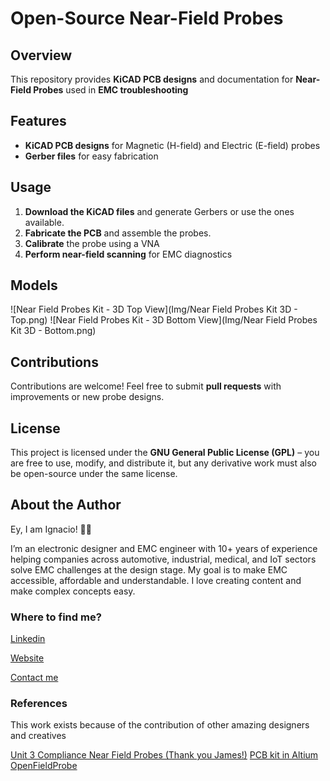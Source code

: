 # Open-Source Near-Field Probes

## Overview
This repository provides **KiCAD PCB designs** and documentation for **Near-Field Probes** used in **EMC troubleshooting**

## Features
- **KiCAD PCB designs** for Magnetic (H-field) and Electric (E-field) probes
- **Gerber files** for easy fabrication

## Usage
1. **Download the KiCAD files** and generate Gerbers or use the ones available.
2. **Fabricate the PCB** and assemble the probes.
3. **Calibrate** the probe using a VNA
4. **Perform near-field scanning** for EMC diagnostics

## Models

![Near Field Probes Kit - 3D Top View](Img/Near Field Probes Kit 3D - Top.png)
![Near Field Probes Kit - 3D Bottom View](Img/Near Field Probes Kit 3D - Bottom.png)

## Contributions
Contributions are welcome! Feel free to submit **pull requests** with improvements or new probe designs.

## License
This project is licensed under the **GNU General Public License (GPL)** – you are free to use, modify, and distribute it, but any derivative work must also be open-source under the same license.

## About the Author
Ey, I am Ignacio! 👋🏼

I’m an electronic designer and EMC engineer with 10+ years of experience helping companies across automotive, industrial, medical, and IoT sectors solve EMC challenges at the design stage. My goal is to make EMC accessible, affordable and understandable. I love creating content and make complex concepts easy.

### Where to find me?

[Linkedin](https://www.linkedin.com/in/idmendizabal/)

[Website](https://ignaciodemendizabal.com)

[Contact me](https://ignaciodemendizabal.com/contact)

### References
This work exists because of the contribution of other amazing designers and creatives

[Unit 3 Compliance Near Field Probes (Thank you James!)](https://www.unit3compliance.co.uk/probe5/)
[PCB kit in Altium](https://github.com/ketszim97/NearField_PCB_Probes)
[OpenFieldProbe](https://github.com/goopypanther/OpenFieldProbe)